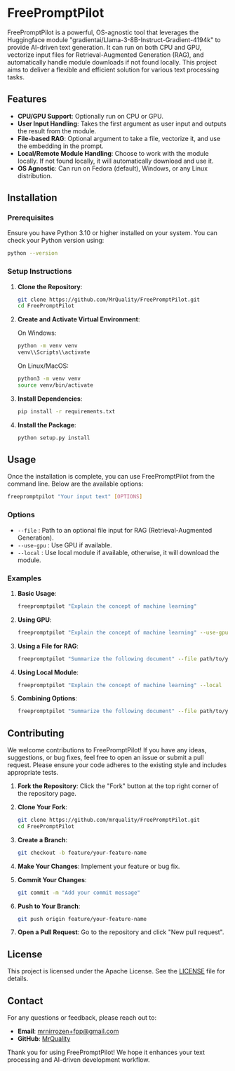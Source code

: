 # FreePromptPilot

FreePromptPilot is a powerful, OS-agnostic tool that leverages the Huggingface module "gradientai/Llama-3-8B-Instruct-Gradient-4194k" to provide AI-driven text generation. It can run on both CPU and GPU, vectorize input files for Retrieval-Augmented Generation (RAG), and automatically handle module downloads if not found locally. This project aims to deliver a flexible and efficient solution for various text processing tasks.

## Features

- **CPU/GPU Support**: Optionally run on CPU or GPU.
- **User Input Handling**: Takes the first argument as user input and outputs the result from the module.
- **File-based RAG**: Optional argument to take a file, vectorize it, and use the embedding in the prompt.
- **Local/Remote Module Handling**: Choose to work with the module locally. If not found locally, it will automatically download and use it.
- **OS Agnostic**: Can run on Fedora (default), Windows, or any Linux distribution.

## Installation

### Prerequisites

Ensure you have Python 3.10 or higher installed on your system. You can check your Python version using:

```sh
python --version
```

### Setup Instructions

1. **Clone the Repository**:

   ```sh
   git clone https://github.com/MrQuality/FreePromptPilot.git
   cd FreePromptPilot
   ```

2. **Create and Activate Virtual Environment**:

   On Windows:
   ```sh
   python -m venv venv
   venv\\Scripts\\activate
   ```

   On Linux/MacOS:
   ```sh
   python3 -m venv venv
   source venv/bin/activate
   ```

3. **Install Dependencies**:

   ```sh
   pip install -r requirements.txt
   ```

4. **Install the Package**:

   ```sh
   python setup.py install
   ```

## Usage

Once the installation is complete, you can use FreePromptPilot from the command line. Below are the available options:

```sh
freepromptpilot "Your input text" [OPTIONS]
```

### Options

- `--file` : Path to an optional file input for RAG (Retrieval-Augmented Generation).
- `--use-gpu` : Use GPU if available.
- `--local` : Use local module if available, otherwise, it will download the module.

### Examples

1. **Basic Usage**:

   ```sh
   freepromptpilot "Explain the concept of machine learning"
   ```

2. **Using GPU**:

   ```sh
   freepromptpilot "Explain the concept of machine learning" --use-gpu
   ```

3. **Using a File for RAG**:

   ```sh
   freepromptpilot "Summarize the following document" --file path/to/your/file.txt
   ```

4. **Using Local Module**:

   ```sh
   freepromptpilot "Explain the concept of machine learning" --local
   ```

5. **Combining Options**:

   ```sh
   freepromptpilot "Summarize the following document" --file path/to/your/file.txt --use-gpu --local
   ```

## Contributing

We welcome contributions to FreePromptPilot! If you have any ideas, suggestions, or bug fixes, feel free to open an issue or submit a pull request. Please ensure your code adheres to the existing style and includes appropriate tests.

1. **Fork the Repository**: Click the "Fork" button at the top right corner of the repository page.
2. **Clone Your Fork**: 

   ```sh
   git clone https://github.com/mrquality/FreePromptPilot.git
   cd FreePromptPilot
   ```
3. **Create a Branch**: 

   ```sh
   git checkout -b feature/your-feature-name
   ```
4. **Make Your Changes**: Implement your feature or bug fix.
5. **Commit Your Changes**: 

   ```sh
   git commit -m "Add your commit message"
   ```
6. **Push to Your Branch**: 

   ```sh
   git push origin feature/your-feature-name
   ```
7. **Open a Pull Request**: Go to the repository and click "New pull request".

## License

This project is licensed under the Apache License. See the [LICENSE](https://github.com/MrQuality/FreePromptPilot/blob/main/LICENSE) file for details.

## Contact

For any questions or feedback, please reach out to:

- **Email**: mrnirrozen+fpp@gmail.com
- **GitHub**: [MrQuality](https://github.com/MrQuality)

Thank you for using FreePromptPilot! We hope it enhances your text processing and AI-driven development workflow.

